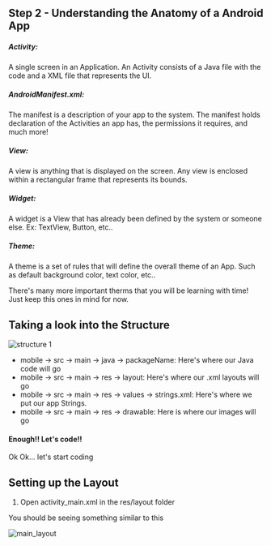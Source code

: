 ## Step 2 - Understanding the Anatomy of a Android App

##### Activity:

A single screen in an Application. An Activity consists of a Java file with the code and a XML file that represents the UI.

##### AndroidManifest.xml:

The manifest is a description of your app to the system. The manifest holds declaration of the Activities an app has, the permissions it requires, and much more!

##### View:

A view is anything that is displayed on the screen. Any view is enclosed within a rectangular frame that represents its bounds.

##### Widget:

A widget is a View that has already been defined by the system or someone else. Ex: TextView, Button, etc..

##### Theme:

A theme is a set of rules that will define the overall theme of an App. Such as default background color, text color, etc..


There's many more important therms that you will be learning with time! Just keep this ones in mind for now.


## Taking a look into the Structure

![structure 1](https://github.com/fnk0/MagicBall/blob/master/images/structure1.png?raw=true)

* mobile -> src -> main -> java -> packageName: Here's where our Java code will go
* mobile -> src -> main -> res -> layout: Here's where our .xml layouts will go
* mobile -> src -> main -> res -> values -> strings.xml: Here's where we put our app Strings.
* mobile -> src -> main -> res -> drawable: Here is where our images will go


#### Enough!! Let's code!!

Ok Ok... let's start coding


## Setting up the Layout


1. Open activity_main.xml in the res/layout folder

You should be seeing something similar to this

![main_layout](https://github.com/fnk0/MagicBall/blob/master/images/main_layout.png?raw=true)


